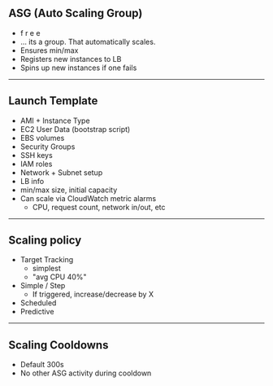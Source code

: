 ## ASG (Auto Scaling Group)
- f r e e
- ... its a group. That automatically scales.
- Ensures min/max
- Registers new instances to LB
- Spins up new instances if one fails

---

## Launch Template
- AMI + Instance Type
- EC2 User Data (bootstrap script)
- EBS volumes
- Security Groups
- SSH keys
- IAM roles
- Network + Subnet setup
- LB info
- min/max size, initial capacity
- Can scale via CloudWatch metric alarms
  - CPU, request count, network in/out, etc

---

## Scaling policy
- Target Tracking
  - simplest
  - "avg CPU 40%"
- Simple / Step
  - If triggered, increase/decrease by X
- Scheduled
- Predictive

---

## Scaling Cooldowns
- Default 300s
- No other ASG activity during cooldown

